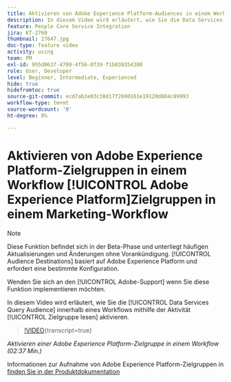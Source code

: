 ```yaml
---
title: Aktivieren von Adobe Experience Platform-Audiences in einem Workflow
description: In diesem Video wird erläutert, wie Sie die Data Services-Abfrage-Zielgruppe innerhalb eines Workflows mithilfe der Aktivität „Zielgruppe lesen“ aktivieren.
feature: People Core Service Integration
jira: KT-2760
thumbnail: 27647.jpg
doc-type: feature video
activity: using
team: PM
exl-id: 955d063f-4709-4f56-8f39-f1b838354300
role: User, Developer
level: Beginner, Intermediate, Experienced
hide: true
hidefromtoc: true
source-git-commit: ecd7ab2e03c38d17f2690161e19120d884c89993
workflow-type: tm+mt
source-wordcount: '0'
ht-degree: 0%

---
```


# Aktivieren von Adobe Experience Platform-Zielgruppen in einem Workflow [!UICONTROL Adobe Experience Platform]Zielgruppen in einem Marketing-Workflow

>[!NOTE]
>
>Diese Funktion befindet sich in der Beta-Phase und unterliegt häufigen Aktualisierungen und Änderungen ohne Vorankündigung. [!UICONTROL Audience Destinations] basiert auf Adobe Experience Platform und erfordert eine bestimmte Konfiguration.
>
>Wenden Sie sich an den [!UICONTROL Adobe-Support] wenn Sie diese Funktion implementieren möchten.

In diesem Video wird erläutert, wie Sie die [!UICONTROL Data Services Query Audience] innerhalb eines Workflows mithilfe der Aktivität [!UICONTROL Zielgruppe lesen] aktivieren.

>[!VIDEO](https://video.tv.adobe.com/v/27647?learn=on){transcript=true}

*Aktivieren einer Adobe Experience Platform-Zielgruppe in einem Workflow (02:37 Min.)*

Informationen zur Aufnahme von Adobe Experience Platform-Zielgruppen in [ finden Sie in der Produktdokumentation ](https://experienceleague.adobe.com/docs/campaign-standard/using/integrating-with-adobe-cloud/adobe-experience-platform/aep-sources-destinations/ingest-aep-data.html)
